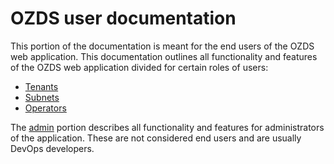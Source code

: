 # OZDS user documentation

This portion of the documentation is meant for the end users of the OZDS web
application. This documentation outlines all functionality and features of the
OZDS web application divided for certain roles of users:

- [Tenants](docs/user/operator/index.md)
- [Subnets](docs/user/operator/index.md)
- [Operators](docs/user/operator/index.md)

The [admin](docs/user/admin/index.md) portion describes all functionality and
features for administrators of the application. These are not considered end
users and are usually DevOps developers.
